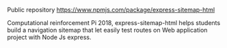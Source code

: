Public repository https://www.npmjs.com/package/express-sitemap-html

Computational reinforcement Pi 2018, express-sitemap-html helps students build a navigation sitemap that let easily test routes on Web application project with Node Js express.